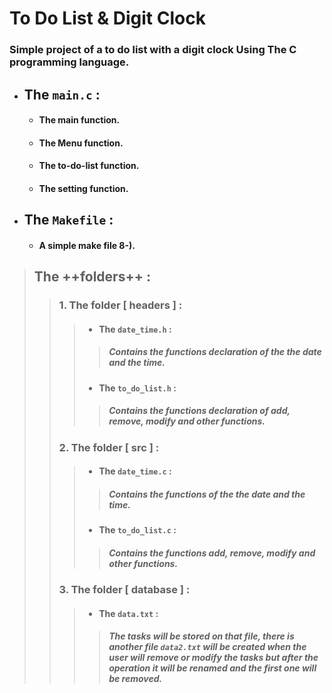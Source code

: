 # To Do List & Digit Clock
### Simple project of a to do list with a digit clock Using **The C programming language**.

- ## The `main.c` :
  * #### The main function.
  * #### The Menu function.
  * #### The to-do-list function.
  * #### The setting function.
- ## The `Makefile` :
    * ####   A simple make file 8-).
> ## The ++**folders**++ :
>>   ### 1. The folder [ **headers** ] :
>>>    * #### The `date_time.h` :
>>>>   ##### Contains the functions declaration of the the date and the time.     
>>>    * #### The `to_do_list.h` :
>>>>   ##### Contains the functions declaration of add, remove, modify and other functions.
>>   ### 2. The folder [ **src** ] :
>>>    * #### The `date_time.c` :
>>>>   ##### Contains the functions of the the date and the time.     
>>>    * #### The `to_do_list.c` :
>>>>   ##### Contains the functions add, remove, modify and other functions.
>>   ### 3. The folder [ **database** ] :
>>>    * #### The `data.txt` :
>>>>   ##### The tasks will be stored on that file, there is another file `data2.txt` will be created when the user will remove or modify the tasks but after the operation it will be renamed and the first one will be removed.
